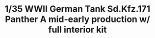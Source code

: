 ---
layout: product
title: "1/35 WWII German Tank  Sd.Kfz.171 Panther A mid-early production w/ full interior kit"
price: "6500" 
desc: "Maketa"
img_path: "/assets/img/TAKO2098.jpg"
brand: "N/A"
available: false
special_offer: false
new: false
soon: false
cat: "010000"
subcat: "010200"
subsubcat: "0N/A"
sifra: "TAKO2098"
popular: false
---